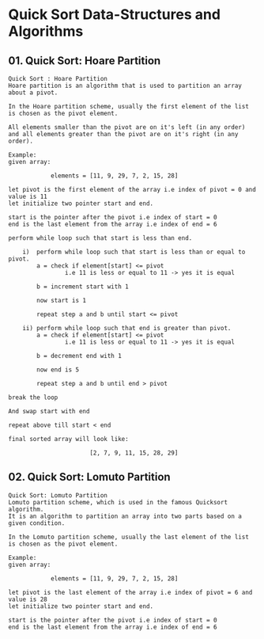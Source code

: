 # Quick Sort Data-Structures and Algorithms

## 01. Quick Sort: Hoare Partition

    Quick Sort : Hoare Partition
    Hoare partition is an algorithm that is used to partition an array about a pivot.

    In the Hoare partition scheme, usually the first element of the list is chosen as the pivot element.

    All elements smaller than the pivot are on it's left (in any order) and all elements greater than the pivot are on it's right (in any order).

    Example:
    given array:

                elements = [11, 9, 29, 7, 2, 15, 28]

    let pivot is the first element of the array i.e index of pivot = 0 and value is 11
    let initialize two pointer start and end.

    start is the pointer after the pivot i.e index of start = 0
    end is the last element from the array i.e index of end = 6

    perform while loop such that start is less than end.

        i)  perform while loop such that start is less than or equal to pivot.
            a = check if element[start] <= pivot
                    i.e 11 is less or equal to 11 -> yes it is equal

            b = increment start with 1

            now start is 1

            repeat step a and b until start <= pivot

        ii) perform while loop such that end is greater than pivot.
            a = check if element[start] <= pivot
                    i.e 11 is less or equal to 11 -> yes it is equal

            b = decrement end with 1

            now end is 5

            repeat step a and b until end > pivot

    break the loop

    And swap start with end

    repeat above till start < end

    final sorted array will look like:

                           [2, 7, 9, 11, 15, 28, 29]

## 02. Quick Sort: Lomuto Partition

    Quick Sort: Lomuto Partition
    Lomuto partition scheme, which is used in the famous Quicksort algorithm.
    It is an algorithm to partition an array into two parts based on a given condition.

    In the Lomuto partition scheme, usually the last element of the list is chosen as the pivot element.

    Example:
    given array:

                elements = [11, 9, 29, 7, 2, 15, 28]

    let pivot is the last element of the array i.e index of pivot = 6 and value is 28
    let initialize two pointer start and end.

    start is the pointer after the pivot i.e index of start = 0
    end is the last element from the array i.e index of end = 6
